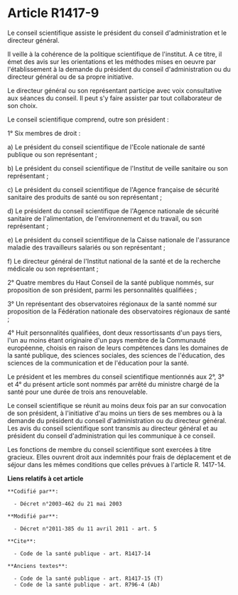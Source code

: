 # Article R1417-9

Le conseil scientifique assiste le président du conseil d'administration et le directeur général. 

Il veille à la cohérence de la politique scientifique de l'institut. A ce titre, il émet des avis sur les orientations et les
méthodes mises en oeuvre par l'établissement à la demande du président du conseil d'administration ou du directeur général ou
de sa propre initiative. 

Le directeur général ou son représentant participe avec voix consultative aux séances du conseil. Il peut s'y faire assister
par tout collaborateur de son choix. 

Le conseil scientifique comprend, outre son président : 

1° Six membres de droit : 

a) Le président du conseil scientifique de l'Ecole nationale de santé publique ou son représentant ; 

b) Le président du conseil scientifique de l'Institut de veille sanitaire ou son représentant ; 

c) Le président du conseil scientifique de l'Agence française de sécurité sanitaire des produits de santé ou son
représentant ; 

d) Le président du conseil scientifique de l'Agence nationale de sécurité sanitaire de l'alimentation, de l'environnement et
du travail, ou son représentant ; 

e) Le président du conseil scientifique de la Caisse nationale de l'assurance maladie des travailleurs salariés ou son
représentant ; 

f) Le directeur général de l'Institut national de la santé et de la recherche médicale ou son représentant ; 

2° Quatre membres du Haut Conseil de la santé publique nommés, sur proposition de son président, parmi les personnalités
qualifiées ; 

3° Un représentant des observatoires régionaux de la santé nommé sur proposition de la Fédération nationale des observatoires
régionaux de santé ; 

4° Huit personnalités qualifiées, dont deux ressortissants d'un pays tiers, l'un au moins étant originaire d'un pays membre
de la Communauté européenne, choisis en raison de leurs compétences dans les domaines de la santé publique, des sciences
sociales, des sciences de l'éducation, des sciences de la communication et de l'éducation pour la santé. 

Le président et les membres du conseil scientifique mentionnés aux 2°, 3° et 4° du présent article sont nommés par arrêté du
ministre chargé de la santé pour une durée de trois ans renouvelable. 

Le conseil scientifique se réunit au moins deux fois par an sur convocation de son président, à l'initiative d'au moins un
tiers de ses membres ou à la demande du président du conseil d'administration ou du directeur général. Les avis du conseil
scientifique sont transmis au directeur général et au président du conseil d'administration qui les communique à ce conseil. 

Les fonctions de membre du conseil scientifique sont exercées à titre gracieux. Elles ouvrent droit aux indemnités pour frais
de déplacement et de séjour dans les mêmes conditions que celles prévues à l'article R. 1417-14.

**Liens relatifs à cet article**

	**Codifié par**:

	  - Décret n°2003-462 du 21 mai 2003

	**Modifié par**:

	  - Décret n°2011-385 du 11 avril 2011 - art. 5

	**Cite**:

	  - Code de la santé publique - art. R1417-14

	**Anciens textes**:

	  - Code de la santé publique - art. R1417-15 (T)
	  - Code de la santé publique - art. R796-4 (Ab)
